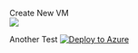 Create New VM <br>
<a href="https://portal.azure.com/#create/Microsoft.Template/uri/https%3A%2F%2Fraw.githubusercontent.com%2FKeeganWalsh%2FPowerDump%2Fmaster%2FAzure%2FTemplates%2FNew-VM%2Fazuredeploy.json" target="_blank">
    <img src="http://azuredeploy.net/deploybutton.png"/>
</a>

Another Test
[![Deploy to Azure](http://azuredeploy.net/deploybutton.svg)](https://deploy.azure.com/?repository=https://github.com/KeeganWalsh/PowerDump/blob/master/Azure/Templates/New-VM/azuredeploy.json?ptmpl=https://github.com/KeeganWalsh/PowerDump/blob/master/Azure/Templates/New-VM/New-VMParameters.json)
